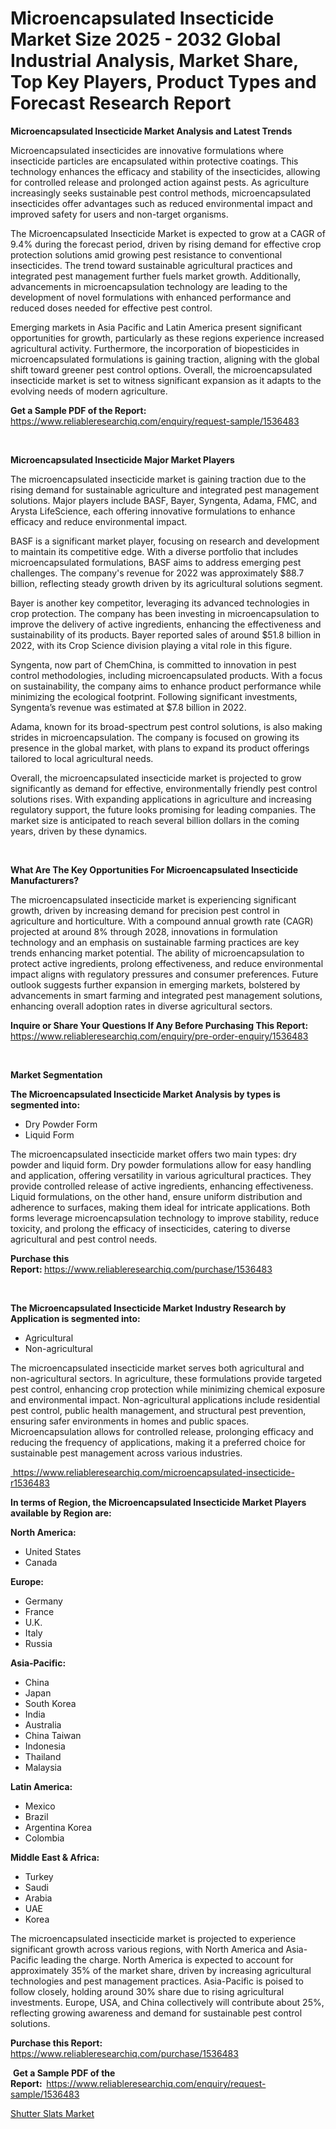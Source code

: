 <p><h1>Microencapsulated Insecticide Market Size 2025 - 2032 Global Industrial Analysis, Market Share, Top Key Players, Product Types and Forecast Research Report</h1></p><p><strong>Microencapsulated Insecticide Market Analysis and Latest Trends</strong></p>
<p><p>Microencapsulated insecticides are innovative formulations where insecticide particles are encapsulated within protective coatings. This technology enhances the efficacy and stability of the insecticides, allowing for controlled release and prolonged action against pests. As agriculture increasingly seeks sustainable pest control methods, microencapsulated insecticides offer advantages such as reduced environmental impact and improved safety for users and non-target organisms.</p><p>The Microencapsulated Insecticide Market is expected to grow at a CAGR of 9.4% during the forecast period, driven by rising demand for effective crop protection solutions amid growing pest resistance to conventional insecticides. The trend toward sustainable agricultural practices and integrated pest management further fuels market growth. Additionally, advancements in microencapsulation technology are leading to the development of novel formulations with enhanced performance and reduced doses needed for effective pest control.</p><p>Emerging markets in Asia Pacific and Latin America present significant opportunities for growth, particularly as these regions experience increased agricultural activity. Furthermore, the incorporation of biopesticides in microencapsulated formulations is gaining traction, aligning with the global shift toward greener pest control options. Overall, the microencapsulated insecticide market is set to witness significant expansion as it adapts to the evolving needs of modern agriculture.</p></p>
<p><strong>Get a Sample PDF of the Report:&nbsp;</strong> <a href="https://www.reliableresearchiq.com/enquiry/request-sample/1536483?utm_campaign=2171&utm_medium=2&utm_source=Github&utm_content=ia&utm_term=15022025&utm_id=microencapsulated-insecticide">https://www.reliableresearchiq.com/enquiry/request-sample/1536483</a></p>
<p>&nbsp;</p>
<p><strong>Microencapsulated Insecticide Major Market Players</strong></p>
<p><p>The microencapsulated insecticide market is gaining traction due to the rising demand for sustainable agriculture and integrated pest management solutions. Major players include BASF, Bayer, Syngenta, Adama, FMC, and Arysta LifeScience, each offering innovative formulations to enhance efficacy and reduce environmental impact.</p><p>BASF is a significant market player, focusing on research and development to maintain its competitive edge. With a diverse portfolio that includes microencapsulated formulations, BASF aims to address emerging pest challenges. The company's revenue for 2022 was approximately $88.7 billion, reflecting steady growth driven by its agricultural solutions segment.</p><p>Bayer is another key competitor, leveraging its advanced technologies in crop protection. The company has been investing in microencapsulation to improve the delivery of active ingredients, enhancing the effectiveness and sustainability of its products. Bayer reported sales of around $51.8 billion in 2022, with its Crop Science division playing a vital role in this figure.</p><p>Syngenta, now part of ChemChina, is committed to innovation in pest control methodologies, including microencapsulated products. With a focus on sustainability, the company aims to enhance product performance while minimizing the ecological footprint. Following significant investments, Syngenta’s revenue was estimated at $7.8 billion in 2022.</p><p>Adama, known for its broad-spectrum pest control solutions, is also making strides in microencapsulation. The company is focused on growing its presence in the global market, with plans to expand its product offerings tailored to local agricultural needs.</p><p>Overall, the microencapsulated insecticide market is projected to grow significantly as demand for effective, environmentally friendly pest control solutions rises. With expanding applications in agriculture and increasing regulatory support, the future looks promising for leading companies. The market size is anticipated to reach several billion dollars in the coming years, driven by these dynamics.</p></p>
<p>&nbsp;</p>
<p><strong>What Are The Key Opportunities For Microencapsulated Insecticide Manufacturers?</strong></p>
<p><p>The microencapsulated insecticide market is experiencing significant growth, driven by increasing demand for precision pest control in agriculture and horticulture. With a compound annual growth rate (CAGR) projected at around 8% through 2028, innovations in formulation technology and an emphasis on sustainable farming practices are key trends enhancing market potential. The ability of microencapsulation to protect active ingredients, prolong effectiveness, and reduce environmental impact aligns with regulatory pressures and consumer preferences. Future outlook suggests further expansion in emerging markets, bolstered by advancements in smart farming and integrated pest management solutions, enhancing overall adoption rates in diverse agricultural sectors.</p></p>
<p><strong>Inquire or Share Your Questions If Any Before Purchasing This Report:</strong> <a href="https://www.reliableresearchiq.com/enquiry/pre-order-enquiry/1536483?utm_campaign=2171&utm_medium=2&utm_source=Github&utm_content=ia&utm_term=15022025&utm_id=microencapsulated-insecticide">https://www.reliableresearchiq.com/enquiry/pre-order-enquiry/1536483</a></p>
<p>&nbsp;</p>
<p><strong>Market Segmentation</strong></p>
<p><strong>The Microencapsulated Insecticide Market Analysis by types is segmented into:</strong></p>
<p><ul><li>Dry Powder Form</li><li>Liquid Form</li></ul></p>
<p><p>The microencapsulated insecticide market offers two main types: dry powder and liquid form. Dry powder formulations allow for easy handling and application, offering versatility in various agricultural practices. They provide controlled release of active ingredients, enhancing effectiveness. Liquid formulations, on the other hand, ensure uniform distribution and adherence to surfaces, making them ideal for intricate applications. Both forms leverage microencapsulation technology to improve stability, reduce toxicity, and prolong the efficacy of insecticides, catering to diverse agricultural and pest control needs.</p></p>
<p><strong>Purchase this Report:&nbsp;</strong><a href="https://www.reliableresearchiq.com/purchase/1536483?utm_campaign=2171&utm_medium=2&utm_source=Github&utm_content=ia&utm_term=15022025&utm_id=microencapsulated-insecticide">https://www.reliableresearchiq.com/purchase/1536483</a></p>
<p>&nbsp;</p>
<p><strong>The Microencapsulated Insecticide Market Industry Research by Application is segmented into:</strong></p>
<p><ul><li>Agricultural</li><li>Non-agricultural</li></ul></p>
<p><p>The microencapsulated insecticide market serves both agricultural and non-agricultural sectors. In agriculture, these formulations provide targeted pest control, enhancing crop protection while minimizing chemical exposure and environmental impact. Non-agricultural applications include residential pest control, public health management, and structural pest prevention, ensuring safer environments in homes and public spaces. Microencapsulation allows for controlled release, prolonging efficacy and reducing the frequency of applications, making it a preferred choice for sustainable pest management across various industries.</p></p>
<p><a href="https://www.reliableresearchiq.com/microencapsulated-insecticide-r1536483?utm_campaign=2171&utm_medium=2&utm_source=Github&utm_content=ia&utm_term=15022025&utm_id=microencapsulated-insecticide">&nbsp;https://www.reliableresearchiq.com/microencapsulated-insecticide-r1536483</a></p>
<p><strong>In terms of Region, the Microencapsulated Insecticide Market Players available by Region are:</strong></p>
<p>
    <p> <strong> North America: </strong>
        <ul>
            <li>United States</li>
            <li>Canada</li>
        </ul>
        </p> 
    <p> <strong> Europe: </strong>
        <ul>
            <li>Germany</li>
            <li>France</li>
            <li>U.K.</li>
            <li>Italy</li>
            <li>Russia</li>
        </ul>
        </p> 
    <p> <strong> Asia-Pacific: </strong>
        <ul>
            <li>China</li>
            <li>Japan</li>
            <li>South Korea</li>
            <li>India</li>
            <li>Australia</li>
            <li>China Taiwan</li>
            <li>Indonesia</li>
            <li>Thailand</li>
            <li>Malaysia</li>
        </ul>
        </p> 
    <p> <strong> Latin America: </strong>
        <ul>
            <li>Mexico</li>
            <li>Brazil</li>
            <li>Argentina Korea</li>
            <li>Colombia</li>
        </ul>
        </p> 
    <p> <strong> Middle East & Africa: </strong>
        <ul>
            <li>Turkey</li>
            <li>Saudi</li>
            <li>Arabia</li>
            <li>UAE</li>
            <li>Korea</li>
        </ul>
    </p>
    </p>
<p><p>The microencapsulated insecticide market is projected to experience significant growth across various regions, with North America and Asia-Pacific leading the charge. North America is expected to account for approximately 35% of the market share, driven by increasing agricultural technologies and pest management practices. Asia-Pacific is poised to follow closely, holding around 30% share due to rising agricultural investments. Europe, USA, and China collectively will contribute about 25%, reflecting growing awareness and demand for sustainable pest control solutions.</p></p>
<p><strong>Purchase this Report: </strong><a href="https://www.reliableresearchiq.com/purchase/1536483?utm_campaign=2171&utm_medium=2&utm_source=Github&utm_content=ia&utm_term=15022025&utm_id=microencapsulated-insecticide">https://www.reliableresearchiq.com/purchase/1536483</a></p>
<p>&nbsp;<strong>Get a Sample PDF of the Report:&nbsp;&nbsp;</strong><a href="https://www.reliableresearchiq.com/enquiry/request-sample/1536483?utm_campaign=2171&utm_medium=2&utm_source=Github&utm_content=ia&utm_term=15022025&utm_id=microencapsulated-insecticide">https://www.reliableresearchiq.com/enquiry/request-sample/1536483</a></p>
<p><strong></strong></p>
<p><p><a href="https://github.com/JubayerMia832/Market-Research-Report-List-1/blob/main/shutter-slats-market.md?utm_campaign=2171&utm_medium=2&utm_source=Github&utm_content=ia&utm_term=15022025&utm_id=microencapsulated-insecticide">Shutter Slats Market</a></p></p>